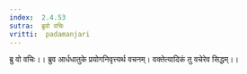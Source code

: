 ```yaml
---
index:  2.4.53
sutra:  ब्रुवो वचिः
vritti:  padamanjari
---
```


ब्रु वो वचिः।। ब्रुव आर्धधातुके प्रयोगनिवृत्त्यर्थ वचनम्। वक्तेत्यादिकं तु वचेरेव सिद्धम्।।
